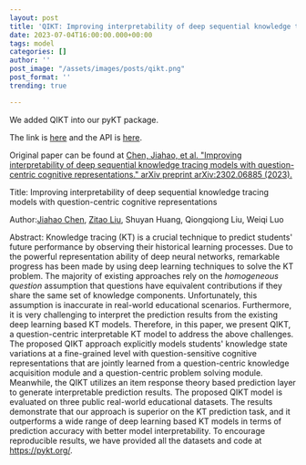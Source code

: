 ```yaml
---
layout: post
title: 'QIKT: Improving interpretability of deep sequential knowledge tracing models with question-centric cognitive representations'
date: 2023-07-04T16:00:00.000+00:00
tags: model
categories: []
author: ''
post_image: "/assets/images/posts/qikt.png"
post_format: ''
trending: true

---
```

We added QIKT into our pyKT package.

The link is [here](https://pykt-toolkit.readthedocs.io/en/latest/models.html#qikt) and the API is [here](https://pykt-toolkit.readthedocs.io/en/latest/pykt.models.html#module-pykt.models.qikt).

Original paper can be found at [Chen, Jiahao, et al. "Improving interpretability of deep sequential knowledge tracing models with question-centric cognitive representations." arXiv preprint arXiv:2302.06885 (2023).](https://arxiv.org/pdf/2302.06885.pdf)

Title: Improving interpretability of deep sequential knowledge tracing models with question-centric cognitive representations

Author:[Jiahao Chen](https://scholar.google.com/citations?user=DgaW-sQAAAAJ&hl=en&oi=sra), [Zitao Liu](https://scholar.google.com/citations?user=rRTzNm0AAAAJ&hl=en&oi=sra), Shuyan Huang, Qiongqiong Liu, Weiqi Luo

Abstract: Knowledge tracing (KT) is a crucial technique to predict students' future performance by observing their historical learning processes. Due to the powerful representation ability of deep neural networks, remarkable progress has been made by using deep learning techniques to solve the KT problem. The majority of existing approaches rely on the *homogeneous question* assumption that questions have equivalent contributions if they share the same set of knowledge components. Unfortunately, this assumption is inaccurate in real-world educational scenarios. Furthermore, it is very challenging to interpret the prediction results from the existing deep learning based KT models. Therefore, in this paper, we present QIKT, a question-centric interpretable KT model to address the above challenges. The proposed QIKT approach explicitly models students' knowledge state variations at a fine-grained level with question-sensitive cognitive representations that are jointly learned from a question-centric knowledge acquisition module and a question-centric problem solving module. Meanwhile, the QIKT utilizes an item response theory based prediction layer to generate interpretable prediction results. The proposed QIKT model is evaluated on three public real-world educational datasets. The results demonstrate that our approach is superior on the KT prediction task, and it outperforms a wide range of deep learning based KT models in terms of prediction accuracy with better model interpretability. To encourage reproducible results, we have provided all the datasets and code at https://pykt.org/.